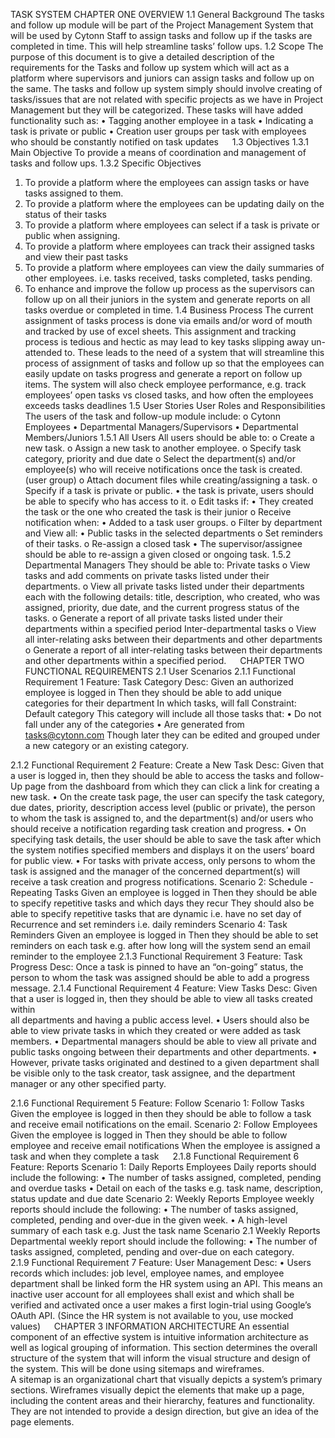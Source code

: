 TASK SYSTEM 
CHAPTER ONE OVERVIEW
1.1 General Background
The tasks and follow up module will be part of the Project Management System that will be used by Cytonn Staff to assign tasks and follow up if the tasks are completed in time. This will help streamline tasks’ follow ups.
1.2 Scope
The purpose of this document is to give a detailed description of the requirements for the Tasks and follow up system which will act as a platform where supervisors and juniors can assign tasks and follow up on the same. The tasks and follow up system simply should involve creating of tasks/issues that are not related with specific projects as we have in Project Management but they will be categorized. 
These tasks will have added functionality such as: 
•	Tagging another employee in a task
•	Indicating a task is private or public
•	Creation user groups per task with employees who should be constantly notified on task updates
 
1.3 Objectives
1.3.1 Main Objective
To provide a means of coordination and management of tasks and follow ups.
1.3.2 Specific Objectives
1.	To provide a platform where the employees can assign tasks or have tasks assigned to them.
2.	To provide a platform where the employees can be updating daily on the status of their tasks
3.	To provide a platform where employees can select if a task is private or public when assigning.
4.	To provide a platform where employees can track their assigned tasks and view their past tasks
5.	To provide a platform where employees can view the daily summaries of other employees. i.e. tasks received, tasks completed, tasks pending.
6.	To enhance and improve the follow up process as the supervisors can follow up on all their juniors in the system and generate reports on all tasks overdue or completed in time.
1.4 Business Process
The current assignment of tasks process is done via emails and/or word of mouth and tracked by use of excel sheets. This assignment and tracking process is tedious and hectic as may lead to key tasks slipping away un-attended to. These leads to the need of a system that will streamline this process of assignment of tasks and follow up so that the employees can easily update on tasks progress and generate a report on follow up items.
The system will also check employee performance, e.g. track employees’ open tasks vs closed tasks, and how often the employees exceeds tasks deadlines 
1.5 User Stories
User Roles and Responsibilities
The users of the task and follow-up module include: 
o	Cytonn Employees
•	Departmental Managers/Supervisors
•	Departmental Members/Juniors
1.5.1 All Users
All users should be able to:
o	Create a new task.
o	Assign a new task to another employee.
o	Specify task category, priority and due date
o	Select the department(s) and/or employee(s) who will receive notifications once the task is created. (user group)
o	Attach document files while creating/assigning a task.
o	Specify if a task is private or public.
•	 the task is private, users should be able to specify who has access to it.
o	Edit tasks if:
•	They created the task or the one who created the task is their junior
o	Receive notification when: 
•	Added to a task user groups.
o	Filter by department and View all:
•	Public tasks in the selected departments 
o	Set reminders of their tasks.
o	Re-assign a closed task
•	The supervisor/assignee should be able to re-assign a given closed or ongoing task.
1.5.2 Departmental Managers
They should be able to:
Private tasks
o	View tasks and add comments on private tasks listed under their departments.
o	View all private tasks listed under their departments each with the following details: title, description, who created, who was assigned, priority, due date, and the current progress status of the tasks.
o	Generate a report of all private tasks listed under their departments within a specified period 
Inter-departmental tasks
o	View all inter-relating asks between their departments and other departments 
o	Generate a report of all inter-relating tasks between their departments and other departments within a specified period.
 
CHAPTER TWO FUNCTIONAL REQUIREMENTS
2.1 User Scenarios
2.1.1 Functional Requirement 1
Feature: Task Category
Desc: Given an authorized employee is logged in 
             Then they should be able to add unique categories for their department 
             In which tasks, will fall 
Constraint:
Default category
This category will include all those tasks that:
•	Do not fall under any of the categories
•	Are generated from tasks@cytonn.com
Though later they can be edited and grouped under a new category or an existing category.

2.1.2 Functional Requirement 2
Feature: Create a New Task
Desc:      Given that a user is logged in, then they should be able to access the tasks and follow-
                   Up page from the dashboard from which they can click a link for creating a new task.
•	On the create task page, the user can specify the task category, due dates, priority, description access level (public or private), the person to whom the task is assigned to, and the department(s) and/or users who should receive a notification regarding task creation and progress.
•	On specifying task details, the user should be able to save the task after which the system notifies specified members and displays it on the users’ board for public view.
•	For tasks with private access, only persons to whom the task is assigned and the manager of the concerned department(s) will receive a task creation and progress notifications.
Scenario 2: Schedule - Repeating Tasks
Given an employee is logged in
Then they should be able to specify repetitive tasks and which days they recur
They should also be able to specify repetitive tasks that are dynamic i.e. have no set day of 
Recurrence and set reminders i.e. daily reminders
Scenario 4: Task Reminders
Given an employee is logged in
Then they should be able to set reminders on each task
e.g. after how long will the system send an email reminder to the employee
2.1.3 Functional Requirement 3
Feature: Task Progress
Desc: Once a task is pinned to have an “on-going” status, the person to whom the task was 
             assigned should be able to add a progress message.
2.1.4 Functional Requirement 4
Feature: View Tasks
Desc:     Given that a user is logged in, then they should be able to view all tasks created within   
                   all departments and having a public access level. 
•	Users should also be able to view private tasks in which they created or were added as task members.
•	Departmental managers should be able to view all private and public tasks ongoing between their departments and other departments.
•	However, private tasks originated and destined to a given department shall be visible only to the task creator, task assignee, and the department manager or any other specified party.

2.1.6 Functional Requirement 5
Feature: Follow
Scenario 1: Follow Tasks
Given the employee is logged in 
then they should be able to follow a task and receive email notifications on the email.
Scenario 2: Follow Employees
Given the employee is logged in
Then they should be able to follow employee and receive email notifications
When the employee is assigned a task and when they complete a task
 
2.1.8 Functional Requirement 6
Feature: Reports
Scenario 1: Daily Reports
Employees Daily reports should include the following:
•	The number of tasks assigned, completed, pending and overdue tasks
•	Detail on each of the tasks e.g. task name, description, status update and due date
Scenario 2: Weekly Reports
Employee weekly reports should include the following:
•	The number of tasks assigned, completed, pending and over-due in the given week.
•	A high-level summary of each task e.g. Just the task name
Scenario 2.1 Weekly Reports
Departmental weekly report should include the following:
•	The number of tasks assigned, completed, pending and over-due on each category.
 
2.1.9 Functional Requirement 7
Feature: User Management
Desc: 
•	Users records which includes: job level, employee names, and employee department shall be linked form the HR system using an API. This means an inactive user account for all employees shall exist and which shall be verified and activated once a user makes a first login-trial using Google’s OAuth API. (Since the HR system is not available to you, use mocked values)
 
CHAPTER 3 INFORMATION ARCHITECTURE
An essential component of an effective system is intuitive information architecture as well as logical grouping of information. This section determines the overall structure of the system that will inform the visual structure and design of the system. This will be done using sitemaps and wireframes.  
A sitemap is an organizational chart that visually depicts a system’s primary sections. 
Wireframes visually depict the elements that make up a page, including the content areas and their hierarchy, features and functionality. They are not intended to provide a design direction, but give an idea of the page elements. 

